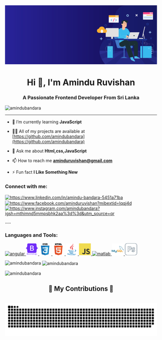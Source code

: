 [![MasterHead](head.jpeg)](https://github.com/amindubandara/)
<h1 align="center">Hi 👋, I'm Amindu Ruvishan</h1>
<h3 align="center">A Passionate Frontend Developer From Sri Lanka</h3>

<p align="left"> <img src="https://komarev.com/ghpvc/?username=amindubandara&label=Profile%20views&color=0e75b6&style=flat" alt="amindubandara" /> </p>



---

- 🌱 I’m currently learning **JavaScript**

- 👨‍💻 All of my projects are available at [https://github.com/amindubandara](https://github.com/amindubandara)

- 💬 Ask me about **Html,css,JavaScript**

- 📫 How to reach me **aminduruvishan@gmail.com**

- ⚡ Fun fact **I Like Something New**

 


<h3 align="left">Connect with me:</h3>
<p align="left">
<a href="https://linkedin.com/in/https://www.linkedin.com/in/amindu-bandara-5451a71ba" target="blank"><img align="center" src="https://raw.githubusercontent.com/rahuldkjain/github-profile-readme-generator/master/src/images/icons/Social/linked-in-alt.svg" alt="https://www.linkedin.com/in/amindu-bandara-5451a71ba" height="30" width="40" /></a>
<a href="https://fb.com/https://www.facebook.com/aminduruvishan?mibextid=lqqj4d" target="blank"><img align="center" src="https://raw.githubusercontent.com/rahuldkjain/github-profile-readme-generator/master/src/images/icons/Social/facebook.svg" alt="https://www.facebook.com/aminduruvishan?mibextid=lqqj4d" height="30" width="40" /></a>
<a href="https://instagram.com/https://www.instagram.com/amindubandara?igsh=mthimnd5mmpsbhk2aa%3d%3d&utm_source=qr" target="blank"><img align="center" src="https://raw.githubusercontent.com/rahuldkjain/github-profile-readme-generator/master/src/images/icons/Social/instagram.svg" alt="https://www.instagram.com/amindubandara?igsh=mthimnd5mmpsbhk2aa%3d%3d&utm_source=qr" height="30" width="40" /></a>
</p>
---
<h3 align="left">Languages and Tools:</h3>
<p align="left"> <a href="https://angular.io" target="_blank" rel="noreferrer"> <img src="https://angular.io/assets/images/logos/angular/angular.svg" alt="angular" width="40" height="40"/> </a> <a href="https://getbootstrap.com" target="_blank" rel="noreferrer"> <img src="https://raw.githubusercontent.com/devicons/devicon/master/icons/bootstrap/bootstrap-plain-wordmark.svg" alt="bootstrap" width="40" height="40"/> </a> <a href="https://www.w3schools.com/css/" target="_blank" rel="noreferrer"> <img src="https://raw.githubusercontent.com/devicons/devicon/master/icons/css3/css3-original-wordmark.svg" alt="css3" width="40" height="40"/> </a> <a href="https://www.w3.org/html/" target="_blank" rel="noreferrer"> <img src="https://raw.githubusercontent.com/devicons/devicon/master/icons/html5/html5-original-wordmark.svg" alt="html5" width="40" height="40"/> </a> <a href="https://www.java.com" target="_blank" rel="noreferrer"> <img src="https://raw.githubusercontent.com/devicons/devicon/master/icons/java/java-original.svg" alt="java" width="40" height="40"/> </a> <a href="https://developer.mozilla.org/en-US/docs/Web/JavaScript" target="_blank" rel="noreferrer"> <img src="https://raw.githubusercontent.com/devicons/devicon/master/icons/javascript/javascript-original.svg" alt="javascript" width="40" height="40"/> </a> <a href="https://www.mathworks.com/" target="_blank" rel="noreferrer"> <img src="https://upload.wikimedia.org/wikipedia/commons/2/21/Matlab_Logo.png" alt="matlab" width="40" height="40"/> </a> <a href="https://www.mysql.com/" target="_blank" rel="noreferrer"> <img src="https://raw.githubusercontent.com/devicons/devicon/master/icons/mysql/mysql-original-wordmark.svg" alt="mysql" width="40" height="40"/> </a> <a href="https://www.photoshop.com/en" target="_blank" rel="noreferrer"> <img src="https://raw.githubusercontent.com/devicons/devicon/master/icons/photoshop/photoshop-line.svg" alt="photoshop" width="40" height="40"/> </a> </p>

<p><img align="left" src="https://github-readme-stats.vercel.app/api/top-langs?username=amindubandara&show_icons=true&locale=en&layout=compact" alt="amindubandara" /></p>

<p>&nbsp;<img align="center" src="https://github-readme-stats.vercel.app/api?username=amindubandara&show_icons=true&locale=en" alt="amindubandara" /></p>

<p><img align="center" src="https://github-readme-streak-stats.herokuapp.com/?user=amindubandara&" alt="amindubandara" /></p>

<div align="center">
  <h2>🐍 My Contributions 🐍</h2>
  <br>
  <img alt="snake eating my contributions" src="https://raw.githubusercontent.com/salesp07/salesp07/output/github-contribution-grid-snake.svg" />
  
  <br/><br/><br/>
</div>
